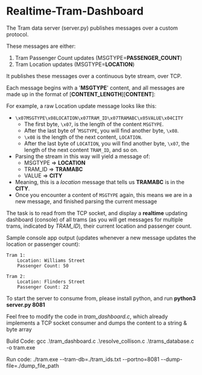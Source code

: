 # Realtime-Tram-Dashboard

The Tram data server (server.py) publishes messages over a custom protocol. 

These messages are either:

1. Tram Passenger Count updates (MSGTYPE=**PASSENGER_COUNT**)
2. Tram Location updates (MSGTYPE=**LOCATION**)

It publishes these messages over a continuous byte stream, over TCP.

Each message begins with a '**MSGTYPE**' content, and all messages are made up in the format of [**CONTENT_LENGTH**][**CONTENT**]:

For example, a raw Location update message looks like this:

- `\x07MSGTYPE\x08LOCATION\x07TRAM_ID\x07TRAMABC\x05VALUE\x04CITY`
    - The first byte, `\x07`, is the length of the content `MSGTYPE`. 
    - After the last byte of '`MSGTYPE`, you will find another byte, `\x08`.
    - `\x08` is the length of the next content, `LOCATION`. 
    - After the last byte of `LOCATION`, you will find another byte, `\x07`, the length of the next content `TRAM_ID`, and so on.
- Parsing the stream in this way will yield a message of:
    - MSGTYPE => **LOCATION**
    - TRAM_ID => **TRAMABC**
    - VALUE => **CITY**
- Meaning, this is a *location* message that tells us **TRAMABC** is in the **CITY**.
- Once you encounter a content of `MSGTYPE` again, this means we are in a new message, and finished parsing the current message

The task is to read from the TCP socket, and display a **realtime** updating dashboard (console) of all trams (as you will get messages for multiple trams, indicated by *TRAM_ID*), their current location and passenger count.

Sample console app output (updates whenever a new message updates the location or passenger count):

    Tram 1:
        Location: Williams Street
        Passenger Count: 50

    Tram 2:
        Location: Flinders Street
        Passenger Count: 22

To start the server to consume from, please install python, and run **python3 server.py 8081**

Feel free to modify the code in *tram_dashboard.c*, which already implements a TCP socket consumer and dumps the content to a string & byte array

Build Code: gcc .\tram_dashboard.c .\resolve_collison.c .\trams_database.c -o tram.exe

Run code: ./tram.exe --tram-db=./tram_ids.txt --portno=8081 --dump-file=./dump_file_path
